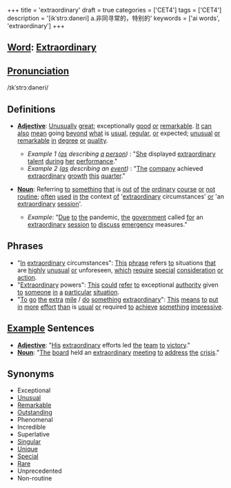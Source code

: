 +++
title = 'extraordinary'
draft = true
categories = ['CET4']
tags = ['CET4']
description = '[ikˈstrɔːdəneri] a.非同寻常的，特别的'
keywords = ['ai words', 'extraordinary']
+++

## [Word](/en/post/word/): [Extraordinary](/en/post/extraordinary/)

## [Pronunciation](/en/post/pronunciation/)
/ɪkˈstrɔːdəneri/

## Definitions
- **[Adjective](/en/post/adjective/)**: [Unusually](/en/post/unusually/) [great](/en/post/great/); exceptionally [good](/en/post/good/) [or](/en/post/or/) [remarkable](/en/post/remarkable/). [It](/en/post/it/) [can](/en/post/can/) [also](/en/post/also/) [mean](/en/post/mean/) going [beyond](/en/post/beyond/) [what](/en/post/what/) is [usual](/en/post/usual/), [regular](/en/post/regular/), [or](/en/post/or/) expected; [unusual](/en/post/unusual/) [or](/en/post/or/) [remarkable](/en/post/remarkable/) [in](/en/post/in/) [degree](/en/post/degree/) [or](/en/post/or/) [quality](/en/post/quality/). 

  - _Example 1 ([as](/en/post/as/) describing [a](/en/post/a/) [person](/en/post/person/))_ : "[She](/en/post/she/) displayed [extraordinary](/en/post/extraordinary/) [talent](/en/post/talent/) [during](/en/post/during/) [her](/en/post/her/) [performance](/en/post/performance/)."
  - _Example 2 ([as](/en/post/as/) describing an [event](/en/post/event/))_ : "[The](/en/post/the/) [company](/en/post/company/) achieved [extraordinary](/en/post/extraordinary/) [growth](/en/post/growth/) [this](/en/post/this/) [quarter](/en/post/quarter/)."
  
- **[Noun](/en/post/noun/)**: Referring [to](/en/post/to/) [something](/en/post/something/) [that](/en/post/that/) is [out](/en/post/out/) [of](/en/post/of/) [the](/en/post/the/) [ordinary](/en/post/ordinary/) [course](/en/post/course/) [or](/en/post/or/) [not](/en/post/not/) [routine](/en/post/routine/); [often](/en/post/often/) [used](/en/post/used/) [in](/en/post/in/) [the](/en/post/the/) context [of](/en/post/of/) '[extraordinary](/en/post/extraordinary/) circumstances' [or](/en/post/or/) 'an [extraordinary](/en/post/extraordinary/) [session](/en/post/session/)'.

  - _Example_: "[Due](/en/post/due/) [to](/en/post/to/) [the](/en/post/the/) pandemic, [the](/en/post/the/) [government](/en/post/government/) called [for](/en/post/for/) an [extraordinary](/en/post/extraordinary/) [session](/en/post/session/) [to](/en/post/to/) [discuss](/en/post/discuss/) [emergency](/en/post/emergency/) measures."

## Phrases
- "[In](/en/post/in/) [extraordinary](/en/post/extraordinary/) circumstances": [This](/en/post/this/) [phrase](/en/post/phrase/) refers [to](/en/post/to/) situations [that](/en/post/that/) are [highly](/en/post/highly/) [unusual](/en/post/unusual/) [or](/en/post/or/) unforeseen, [which](/en/post/which/) [require](/en/post/require/) [special](/en/post/special/) [consideration](/en/post/consideration/) [or](/en/post/or/) [action](/en/post/action/).
- "[Extraordinary](/en/post/extraordinary/) powers": [This](/en/post/this/) [could](/en/post/could/) [refer](/en/post/refer/) [to](/en/post/to/) exceptional [authority](/en/post/authority/) given [to](/en/post/to/) [someone](/en/post/someone/) [in](/en/post/in/) [a](/en/post/a/) [particular](/en/post/particular/) [situation](/en/post/situation/).
- "[To](/en/post/to/) [go](/en/post/go/) [the](/en/post/the/) [extra](/en/post/extra/) [mile](/en/post/mile/) / [do](/en/post/do/) [something](/en/post/something/) [extraordinary](/en/post/extraordinary/)": [This](/en/post/this/) [means](/en/post/means/) [to](/en/post/to/) [put](/en/post/put/) [in](/en/post/in/) [more](/en/post/more/) [effort](/en/post/effort/) [than](/en/post/than/) is [usual](/en/post/usual/) [or](/en/post/or/) required [to](/en/post/to/) [achieve](/en/post/achieve/) [something](/en/post/something/) [impressive](/en/post/impressive/).

## [Example](/en/post/example/) Sentences
- **[Adjective](/en/post/adjective/)**: "[His](/en/post/his/) [extraordinary](/en/post/extraordinary/) efforts led [the](/en/post/the/) [team](/en/post/team/) [to](/en/post/to/) [victory](/en/post/victory/)."
- **[Noun](/en/post/noun/)**: "[The](/en/post/the/) [board](/en/post/board/) held an [extraordinary](/en/post/extraordinary/) [meeting](/en/post/meeting/) [to](/en/post/to/) [address](/en/post/address/) [the](/en/post/the/) [crisis](/en/post/crisis/)."

## Synonyms
- Exceptional
- [Unusual](/en/post/unusual/)
- [Remarkable](/en/post/remarkable/)
- [Outstanding](/en/post/outstanding/)
- Phenomenal
- Incredible
- Superlative
- [Singular](/en/post/singular/)
- [Unique](/en/post/unique/)
- [Special](/en/post/special/)
- [Rare](/en/post/rare/)
- Unprecedented
- Non-routine
